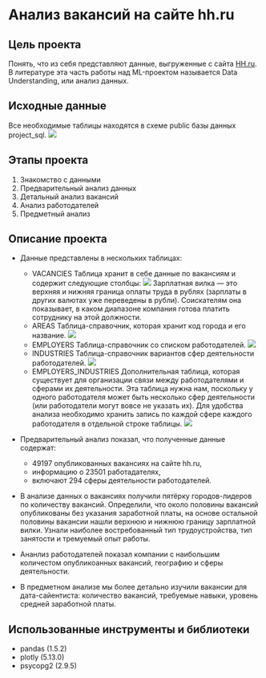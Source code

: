 # Анализ вакансий на сайте hh.ru

## Цель проекта 
Понять, что из себя представляют данные, выгруженные с сайта [HH.ru](https://hh.ru/). В литературе эта часть работы над ML-проектом называется Data Understanding, или анализ данных. 

## Исходные данные
Все необходимые таблицы находятся в схеме public базы данных project_sql.
![](https://lms.skillfactory.ru/assets/courseware/v1/efd63819603e7d4f4433ed2fedec717c/asset-v1:SkillFactory+DST-3.0+28FEB2021+type@asset+block/SQL_pj2_2_1.png)


## Этапы проекта
1. Знакомство с данными
2. Предварительный анализ данных
3. Детальный анализ вакансий
4. Анализ работодателей
5. Предметный анализ

## Описание проекта
* Данные представлены в нескольких таблицаx:
  * VACANCIES
  Таблица хранит в себе данные по вакансиям и содержит следующие столбцы:
  ![](https://lms.skillfactory.ru/assets/courseware/v1/837cf6ff79f483e387a16c993634f3e4/asset-v1:SkillFactory+DST-3.0+28FEB2021+type@asset+block/SQL_pj2_2_2.png)
  Зарплатная вилка — это верхняя и нижняя граница оплаты труда в рублях (зарплаты в других валютах уже переведены в рубли). Соискателям она показывает, в каком диапазоне компания готова платить сотруднику на этой должности.
  * AREAS
  Таблица-справочник, которая хранит код города и его название.
  ![](https://lms.skillfactory.ru/assets/courseware/v1/682c2306f3d46a25915a89d4ec7e16ed/asset-v1:SkillFactory+DST-3.0+28FEB2021+type@asset+block/SQL_pj2_2_3.png)
  * EMPLOYERS
  Таблица-справочник со списком работодателей.
  ![](https://lms.skillfactory.ru/assets/courseware/v1/d2a26db623c75572c71923b57241e038/asset-v1:SkillFactory+DST-3.0+28FEB2021+type@asset+block/SQL_pj2_2_4.png)
  * INDUSTRIES
  Таблица-справочник вариантов сфер деятельности работодателей.
   ![](https://lms.skillfactory.ru/assets/courseware/v1/2c76bca09937a1a05a9e66d51008e298/asset-v1:SkillFactory+DST-3.0+28FEB2021+type@asset+block/SQL_pj2_2_5.png)
   * EMPLOYERS_INDUSTRIES
   Дополнительная таблица, которая существует для организации связи между работодателями и сферами их деятельности. Эта таблица нужна нам, поскольку у одного работодателя может быть несколько сфер деятельности (или работодатели могут вовсе не указать их). Для удобства анализа необходимо хранить запись по каждой сфере каждого работодателя в отдельной строке таблицы.
   ![](https://lms.skillfactory.ru/assets/courseware/v1/16ff3df0bb0ddecd922562f3c4bdd32c/asset-v1:SkillFactory+DST-3.0+28FEB2021+type@asset+block/SQL_pj2_2_6.png)

* Предварительный анализ показал, что полученные данные содержат:
  - 49197 опубликованных вакансиях на сайте hh.ru,
  - информацию о 23501 работадателях,
  - включают 294 сферы деятельности работодателей.

*  В анализе данных о вакансиях получили пятёрку городов-лидеров по количеству вакансий. Определили, что около половины вакансий опубликованы без указания заработной платы, на основе остальной половины вакансии нашли верхнюю  и нижнюю границу зарплатной вилки. Узнали наиболее востребованный тип трудоустройства, тип занятости и тремуемый опыт работы.

* Ананлиз работодателей показал компании с наибольшим количестом опубликоанных вакансий, географию и сферы деятельности.

* В предметном анализе мы более детально изучили вакансии для дата-сайентиста: количество вакансий, требуемые навыки, уровень средней заработной платы.


## Использованные инструменты и библиотеки
* pandas (1.5.2)
* plotly (5.13.0)
* psycopg2 (2.9.5)